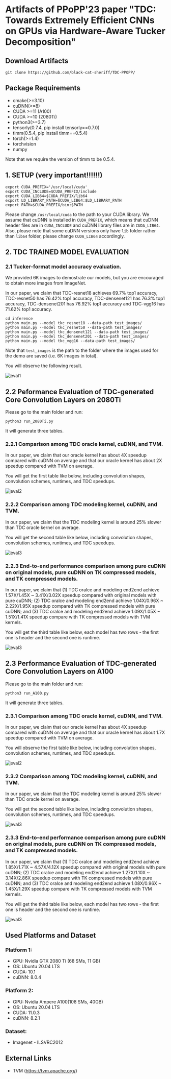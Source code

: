 # Artifacts of PPoPP'23 paper "TDC: Towards Extremely Efficient CNNs on GPUs via Hardware-Aware Tucker Decomposition"

## Download Artifacts
```
git clone https://github.com/black-cat-sheriff/TDC-PPOPP/
```

## Package Requirements
* cmake(>=3.10)
* cuDNN(>=8)
* CUDA >=11 (A100)
* CUDA >=10 (2080Ti)
* python3(>=3.7)
* tensorly(0.7.4, pip install tensorly==0.7.0)
* timm(0.5.4, pip install timm==0.5.4)
* torch(>=1.4)
* torchvision
* numpy

Note that we require the version of timm to be 0.5.4. 

## 1. SETUP (very important!!!!!!)
```
export CUDA_PREFIX='/usr/local/cuda'
export CUDA_INCLUDE=$CUDA_PREFIX/include
export CUDA_LIB64=$CUDA_PREFIX/lib64
export LD_LIBRARY_PATH=$CUDA_LIB64:$LD_LIBRARY_PATH
export PATH=$CUDA_PREFIX/bin:$PATH
```
Please change `/usr/local/cuda` to the path to your CUDA library. We assume that cuDNN is installed in ``CUDA_PREFIX``, which means that cuDNN header files are in ``CUDA_INCLUDE`` and cuDNN library files are in ``CUDA_LIB64``. Also, please note that some cuDNN versions only have ``lib`` folder rather than ``lib64`` folder, please change ``CUDA_LIB64`` accordingly. 
    
## 2. TDC TRAINED MODEL EVALUATION

### 2.1 Tucker-format model accuracy evaluation.

We provided 6K images to demostrate our models, but you are encouraged to obtain more images from ImageNet.

In our paper, we claim that TDC-resnet18 achieves 69.7% top1 accuracy, TDC-resnet50 has 76.42% top1 accuracy, TDC-densenet121 has 76.3% top1 accuracy, TDC-densenet201 has 76.92% top1 accuracy and TDC-vgg16 has 71.62% top1 accuracy.

```
cd inference
python main.py --model tkc_resnet18 --data-path test_images/
python main.py --model tkc_resnet50 --data-path test_images/
python main.py --model tkc_densenet121 --data-path test_images/
python main.py --model tkc_densenet201 --data-path test_images/
python main.py --model tkc_vgg16 --data-path test_images/
```

Note that `test_images` is the path to the folder where the images used for the demo are saved (i.e. 6K images in total).

You will observe the following result. 

![eval1](https://github.com/black-cat-sheriff/TDC-PPOPP/blob/master/images/model-eval.png)

## 2.2 Peformance Evaluation of TDC-generated Core Convolution Layers on 2080Ti

Please go to the main folder and run:
```
python3 run_2080Ti.py
```
It will generate three tables.

### 2.2.1 Comparison among TDC oracle kernel, cuDNN, and TVM. 

In our paper, we claim that our oracle kernel has about 4X speedup compared with cuDNN on average and that our oracle kernel has about 2X speedup compared with TVM on average.

You will get the first table like below, including convolution shapes, convolution schemes, runtimes, and TDC speedups.

![eval2](https://github.com/black-cat-sheriff/TDC-PPOPP/blob/master/images/oracle.png)
 
### 2.2.2 Comparison among TDC modeling kernel, cuDNN, and TVM. 

In our paper, we claim that the TDC modeling kernel is around 25% slower than TDC oracle kernel on average.

You will get the second table like below, including convolution shapes, convolution schemes, runtimes, and TDC speedups.

![eval3](https://github.com/black-cat-sheriff/TDC-PPOPP/blob/master/images/modeling.png)

### 2.2.3 End-to-end performance comparison among pure cuDNN on original models, pure cuDNN on TK compressed models, and TK compressed models.

In our paper, we claim that (1) TDC oralce and modeling end2end achieve 1.57X/1.45X ~ 3.41X/3.02X speedup compared with original models with pure cuDNN; (2) TDC oralce and modeling end2end achieve 1.04X/0.96X ~ 2.22X/1.95X speedup compared with TK compressed models with pure cuDNN; and (3) TDC oralce and modeling end2end achieve 1.09X/1.05X ~ 1.51X/1.41X speedup compare with TK compressed models with TVM kernels.

You will get the third table like below, each model has two rows - the first one is header and the second one is runtime.

![eval3](https://github.com/black-cat-sheriff/TDC-PPOPP/blob/master/images/end2end.png)
   
## 2.3 Performance Evaluation of TDC-generated Core Convolution Layers on A100

Please go to the main folder and run:
```
python3 run_A100.py 
```
It will generate three tables. 

### 2.3.1 Comparison among TDC oracle kernel, cuDNN, and TVM.

In our paper, we claim that our oracle kernel has about 4X speedup compared with cuDNN on average and that our oracle kernel has about 1.7X speedup compared with TVM on average.

You will observe the first table like below, including convolution shapes, convolution schemes, runtimes, and TDC speedups.

![eval2](https://github.com/black-cat-sheriff/TDC-PPOPP/blob/master/images/oracle.png)
 
### 2.3.2 Comparison among TDC modeling kernel, cuDNN, and TVM. 

In our paper, we claim that the TDC modeling kernel is around 25% slower than TDC oracle kernel on average. 

You will get the second table like below, including convolution shapes, convolution schemes, runtimes, and TDC speedups.

![eval3](https://github.com/black-cat-sheriff/TDC-PPOPP/blob/master/images/modeling.png)
  
### 2.3.3 End-to-end performance comparison among pure cuDNN on original models, pure cuDNN on TK compressed models, and TK compressed models.

In our paper, we claim that (1) TDC oralce and modeling end2end achieve 1.85X/1.71X ~ 4.57X/4.12X speedup compared with original models with pure cuDNN; (2) TDC oralce and modeling end2end achieve 1.27X/1.10X ~ 3.14X/2.86X speedup compare with TK compressed models with pure cuDNN; and (3) TDC oralce and modeling end2end achieve 1.08X/0.96X ~ 1.45X/1.29X speedup compare with TK compressed models with TVM kernels.
   
You will get the third table like below, each model has two rows - the first one is header and the second one is runtime.

![eval3](https://github.com/black-cat-sheriff/TDC-PPOPP/blob/master/images/end2end.png)

## Used Platforms and Dataset

### Platform 1: 
* GPU: Nvidia GTX 2080 Ti (68 SMs, 11 GB)
* OS:  Ubuntu 20.04 LTS
* CUDA: 10.1
* cuDNN: 8.0.4

### Platform 2: 
* GPU: Nvidia Ampere A100(108 SMs, 40GB)
* OS:   Ubuntu 20.04 LTS
* CUDA: 11.0.3
* cuDNN: 8.2.1

### Dataset:
* Imagenet - ILSVRC2012

## External Links
* TVM (https://tvm.apache.org/)
